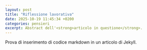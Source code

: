 ```yaml
---
layout: post
title: "Riflessione lavorativa"
date: 2025-10-19 11:45:34 +0200
categories: pensieri
excerpt: Abstract dell'<strong>articolo in questione</strong>.
---
```


Prova di inserimento di codice markdown in un articolo di Jekyll.
